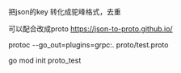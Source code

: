 把json的key 转化成驼峰格式，去重

可以配合改成proto
https://json-to-proto.github.io/


protoc --go_out=plugins=grpc:. proto/test.proto

go mod init proto_test
